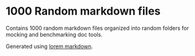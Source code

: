 # 1000 Random markdown files

Contains 1000 random markdown files organized into random folders for mocking and benchmarking doc tools.

Generated using [lorem markdown](https://jaspervdj.be/lorem-markdownum/).